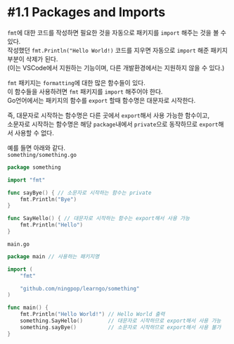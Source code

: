 # #1.1 Packages and Imports

`fmt`에 대한 코드를 작성하면 필요한 것을 자동으로 패키지를 `import` 해주는 것을 볼 수 있다.<br/>
작성했던 `fmt.Println("Hello World!)` 코드를 지우면 자동으로 `import` 해준 패키지 부분이 삭제가 된다.<br/>
(이는 VSCode에서 지원하는 기능이며, 다른 개발환경에서는 지원하지 않을 수 있다.)<br/>

`fmt` 패키지는 `formatting`에 대한 많은 함수들이 있다.<br/>
이 함수들을 사용하려면 `fmt` 패키지를 `import` 해주어야 한다.<br/>
Go언어에서는 패키지의 함수를 `export` 할때 함수명은 대문자로 시작한다.<br/>

즉, 대문자로 시작하는 함수명은 다른 곳에서 `export`해서 사용 가능한 함수이고,<br/>
소문자로 시작하는 함수명은 해당 `package`내에서 `private`으로 동작하므로 `export`해서 사용할 수 없다.<br/>

예를 들면 아래와 같다.<br/>
`something/something.go`
``` go
package something

import "fmt"

func sayBye() { // 소문자로 시작하는 함수는 private
	fmt.Println("Bye")
}

func SayHello() { // 대문자로 시작하는 함수는 export해서 사용 가능
	fmt.Println("Hello")
}
```
`main.go`
``` go
package main // 사용하는 패키지명

import (
	"fmt"

	"github.com/ningpop/learngo/something"
)

func main() {
	fmt.Println("Hello World!") // Hello World 출력
	something.SayHello()        // 대문자로 시작하므로 export해서 사용 가능
	something.sayBye() 			// 소문자로 시작하므로 export해서 사용 불가
}
```
